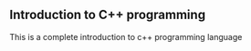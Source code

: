 ## **Introduction to C++ programming**

This is a complete introduction to c++ programming language
